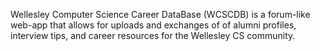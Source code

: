 
Wellesley Computer Science Career DataBase (WCSCDB) is a forum-like web-app that allows for uploads and exchanges of of alumni profiles, interview tips, and career resources for the Wellesley CS community.

